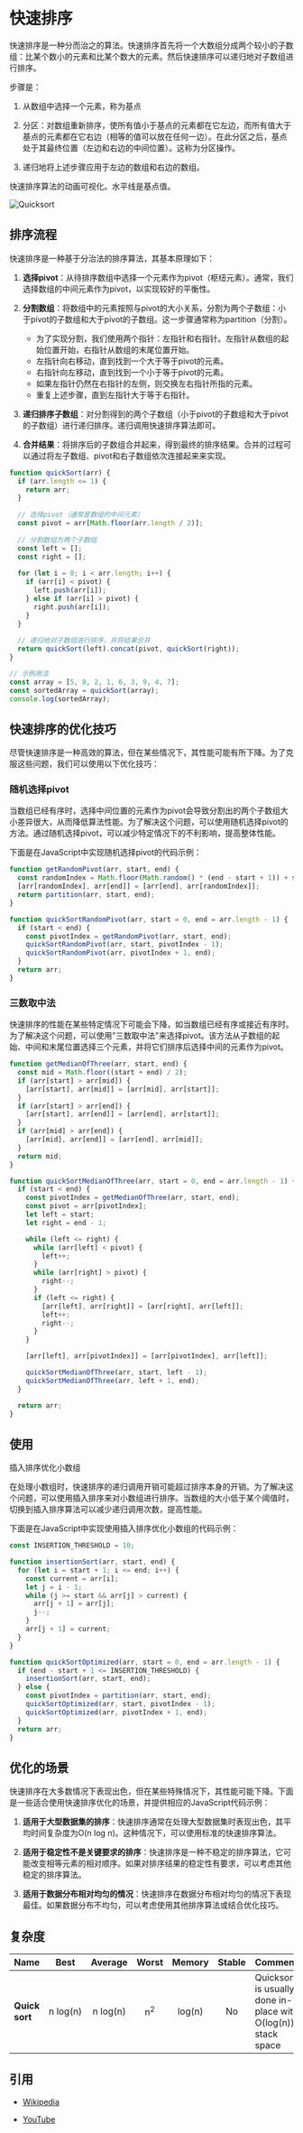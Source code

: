 # 快速排序

快速排序是一种分而治之的算法。快速排序首先将一个大数组分成两个较小的子数组：比某个数小的元素和比某个数大的元素。然后快速排序可以递归地对子数组进行排序。


步骤是：

1. 从数组中选择一个元素，称为基点

2. 分区：对数组重新排序，使所有值小于基点的元素都在它左边，而所有值大于基点的元素都在它右边（相等的值可以放在任何一边）。在此分区之后，基点处于其最终位置（左边和右边的中间位置）。这称为分区操作。

3. 递归地将上述步骤应用于左边的数组和右边的数组。

快速排序算法的动画可视化。水平线是基点值。

![Quicksort](https://upload.wikimedia.org/wikipedia/commons/6/6a/Sorting_quicksort_anim.gif)


## 排序流程

快速排序是一种基于分治法的排序算法，其基本原理如下：

1. **选择pivot**：从待排序数组中选择一个元素作为pivot（枢纽元素）。通常，我们选择数组的中间元素作为pivot，以实现较好的平衡性。

2. **分割数组**：将数组中的元素按照与pivot的大小关系，分割为两个子数组：小于pivot的子数组和大于pivot的子数组。这一步骤通常称为partition（分割）。

   - 为了实现分割，我们使用两个指针：左指针和右指针。左指针从数组的起始位置开始，右指针从数组的末尾位置开始。
   - 左指针向右移动，直到找到一个大于等于pivot的元素。
   - 右指针向左移动，直到找到一个小于等于pivot的元素。
   - 如果左指针仍然在右指针的左侧，则交换左右指针所指的元素。
   - 重复上述步骤，直到左指针大于等于右指针。

3. **递归排序子数组**：对分割得到的两个子数组（小于pivot的子数组和大于pivot的子数组）进行递归排序。递归调用快速排序算法即可。

4. **合并结果**：将排序后的子数组合并起来，得到最终的排序结果。合并的过程可以通过将左子数组、pivot和右子数组依次连接起来来实现。

```js
function quickSort(arr) {
  if (arr.length <= 1) {
    return arr;
  }
  
  // 选择pivot（通常是数组的中间元素）
  const pivot = arr[Math.floor(arr.length / 2)];
  
  // 分割数组为两个子数组
  const left = [];
  const right = [];
  
  for (let i = 0; i < arr.length; i++) {
    if (arr[i] < pivot) {
      left.push(arr[i]);
    } else if (arr[i] > pivot) {
      right.push(arr[i]);
    }
  }
  
  // 递归地对子数组进行排序，并将结果合并
  return quickSort(left).concat(pivot, quickSort(right));
}

// 示例用法
const array = [5, 8, 2, 1, 6, 3, 9, 4, 7];
const sortedArray = quickSort(array);
console.log(sortedArray);
```


## 快速排序的优化技巧

尽管快速排序是一种高效的算法，但在某些情况下，其性能可能有所下降。为了克服这些问题，我们可以使用以下优化技巧：

### 随机选择pivot

当数组已经有序时，选择中间位置的元素作为pivot会导致分割出的两个子数组大小差异很大，从而降低算法性能。为了解决这个问题，可以使用随机选择pivot的方法。通过随机选择pivot，可以减少特定情况下的不利影响，提高整体性能。

下面是在JavaScript中实现随机选择pivot的代码示例：

```javascript
function getRandomPivot(arr, start, end) {
  const randomIndex = Math.floor(Math.random() * (end - start + 1)) + start;
  [arr[randomIndex], arr[end]] = [arr[end], arr[randomIndex]];
  return partition(arr, start, end);
}

function quickSortRandomPivot(arr, start = 0, end = arr.length - 1) {
  if (start < end) {
    const pivotIndex = getRandomPivot(arr, start, end);
    quickSortRandomPivot(arr, start, pivotIndex - 1);
    quickSortRandomPivot(arr, pivotIndex + 1, end);
  }
  return arr;
}
```

### 三数取中法

快速排序的性能在某些特定情况下可能会下降，如当数组已经有序或接近有序时。为了解决这个问题，可以使用"三数取中法"来选择pivot。该方法从子数组的起始、中间和末尾位置选择三个元素，并将它们排序后选择中间的元素作为pivot。


```javascript
function getMedianOfThree(arr, start, end) {
  const mid = Math.floor((start + end) / 2);
  if (arr[start] > arr[mid]) {
    [arr[start], arr[mid]] = [arr[mid], arr[start]];
  }
  if (arr[start] > arr[end]) {
    [arr[start], arr[end]] = [arr[end], arr[start]];
  }
  if (arr[mid] > arr[end]) {
    [arr[mid], arr[end]] = [arr[end], arr[mid]];
  }
  return mid;
}

function quickSortMedianOfThree(arr, start = 0, end = arr.length - 1) {
  if (start < end) {
    const pivotIndex = getMedianOfThree(arr, start, end);
    const pivot = arr[pivotIndex];
    let left = start;
    let right = end - 1;

    while (left <= right) {
      while (arr[left] < pivot) {
        left++;
      }
      while (arr[right] > pivot) {
        right--;
      }
      if (left <= right) {
        [arr[left], arr[right]] = [arr[right], arr[left]];
        left++;
        right--;
      }
    }

    [arr[left], arr[pivotIndex]] = [arr[pivotIndex], arr[left]];

    quickSortMedianOfThree(arr, start, left - 1);
    quickSortMedianOfThree(arr, left + 1, end);
  }

  return arr;
}
```

##  使用

插入排序优化小数组

在处理小数组时，快速排序的递归调用开销可能超过排序本身的开销。为了解决这个问题，可以使用插入排序来对小数组进行排序。当数组的大小低于某个阈值时，切换到插入排序算法可以减少递归调用次数，提高性能。

下面是在JavaScript中实现使用插入排序优化小数组的代码示例：

```javascript
const INSERTION_THRESHOLD = 10;

function insertionSort(arr, start, end) {
  for (let i = start + 1; i <= end; i++) {
    const current = arr[i];
    let j = i - 1;
    while (j >= start && arr[j] > current) {
      arr[j + 1] = arr[j];
      j--;
    }
    arr[j + 1] = current;
  }
}

function quickSortOptimized(arr, start = 0, end = arr.length - 1) {
  if (end - start + 1 <= INSERTION_THRESHOLD) {
    insertionSort(arr, start, end);
  } else {
    const pivotIndex = partition(arr, start, end);
    quickSortOptimized(arr, start, pivotIndex - 1);
    quickSortOptimized(arr, pivotIndex + 1, end);
  }
  return arr;
}
```

## 优化的场景

快速排序在大多数情况下表现出色，但在某些特殊情况下，其性能可能下降。下面是一些适合使用快速排序优化的场景，并提供相应的JavaScript代码示例：

1. **适用于大型数据集的排序**：快速排序通常在处理大型数据集时表现出色，其平均时间复杂度为O(n log n)。这种情况下，可以使用标准的快速排序算法。

2. **适用于稳定性不是关键要求的排序**：快速排序是一种不稳定的排序算法，它可能改变相等元素的相对顺序。如果对排序结果的稳定性有要求，可以考虑其他稳定的排序算法。

3. **适用于数据分布相对均匀的情况**：快速排序在数据分布相对均匀的情况下表现最佳。如果数据分布不均匀，可以考虑使用其他排序算法或结合优化技巧。
## 复杂度

| Name           |     Best      |    Average    |     Worst     | Memory | Stable | Comments                                                      |
| -------------- | :-----------: | :-----------: | :-----------: | :----: | :----: | :------------------------------------------------------------ |
| **Quick sort** | n&nbsp;log(n) | n&nbsp;log(n) | n<sup>2</sup> | log(n) |   No   | Quicksort is usually done in-place with O(log(n)) stack space |

## 引用

- [Wikipedia](https://en.wikipedia.org/wiki/Quicksort)

- [YouTube](https://www.youtube.com/watch?v=SLauY6PpjW4&index=28&list=PLLXdhg_r2hKA7DPDsunoDZ-Z769jWn4R8)
